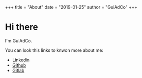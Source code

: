 +++
title = "About"
date = "2019-01-25"
author = "GuiAdCo"
+++

# Hi there

I'm GuiAdCo.

You can look this links to knwon more about me:

- [Linkedin](https://www.linkedin.com/in/adevienn/)
- [Github](https://github.com/guiadco)
- [Gitlab](https://gitlab.com/guiadco?nav_source=navbar)